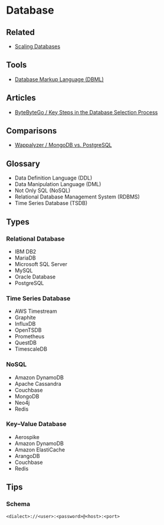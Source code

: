 # Database

<!--
https://linkedin.com/learning/database-foundations-administration-8375189/administer-a-database-server
-->

<!--
- Amazon DynamoDB
- MongoDB
- GCP Datastore
-->

## Related

- [Scaling Databases](https://roadmap.sh/guides/scaling-databases)

## Tools

- [Database Markup Language (DBML)](/dbml.md)

## Articles

- [ByteByteGo / Key Steps in the Database Selection Process](https://blog.bytebytego.com/p/key-steps-in-the-database-selection)

## Comparisons

- [Wappalyzer / MongoDB vs. PostgreSQL](https://wappalyzer.com/compare/mongodb-vs-postgresql/)

## Glossary

- Data Definition Language (DDL)
- Data Manipulation Language (DML)
- Not Only SQL (NoSQL)
- Relational Database Management System (RDBMS)
- Time Series Database (TSDB)

## Types

### Relational Database

- IBM DB2
- MariaDB
- Microsoft SQL Server
- MySQL
- Oracle Database
- PostgreSQL

### Time Series Database

- AWS Timestream
- Graphite
- InfluxDB
- OpenTSDB
- Prometheus
- QuestDB
- TimescaleDB

### NoSQL

- Amazon DynamoDB
- Apache Cassandra
- Couchbase
- MongoDB
- Neo4j
- Redis

### Key–Value Database

- Aerospike
- Amazon DynamoDB
- Amazon ElastiCache
- ArangoDB
- Couchbase
- Redis

## Tips

### Schema

```txt
<dialect>://<user>:<password>@<host>:<port>
```
